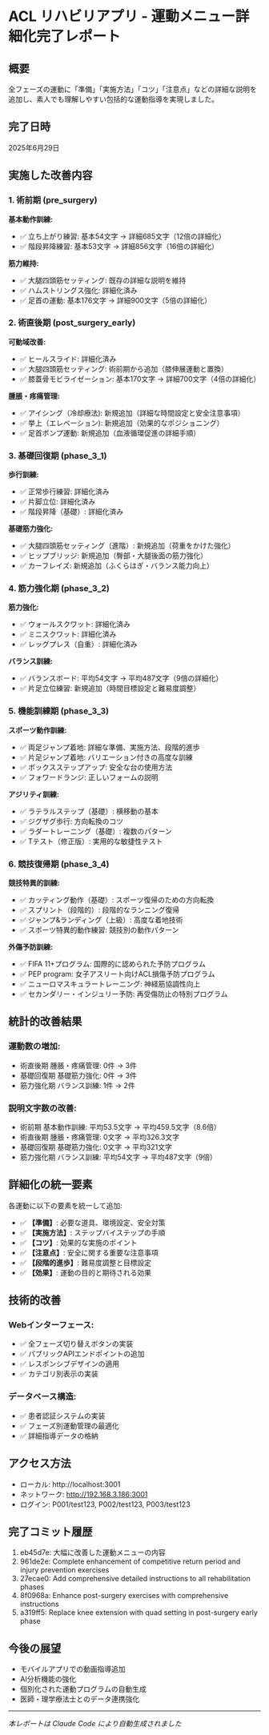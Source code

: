# ACL リハビリアプリ - 運動メニュー詳細化完了レポート

## 概要
全フェーズの運動に「準備」「実施方法」「コツ」「注意点」などの詳細な説明を追加し、素人でも理解しやすい包括的な運動指導を実現しました。

## 完了日時
2025年6月29日

## 実施した改善内容

### 1. 術前期 (pre_surgery)
**基本動作訓練:**
- ✅ 立ち上がり練習: 基本54文字 → 詳細685文字（12倍の詳細化）
- ✅ 階段昇降練習: 基本53文字 → 詳細856文字（16倍の詳細化）

**筋力維持:**
- ✅ 大腿四頭筋セッティング: 既存の詳細な説明を維持
- ✅ ハムストリングス強化: 詳細化済み
- ✅ 足首の運動: 基本176文字 → 詳細900文字（5倍の詳細化）

### 2. 術直後期 (post_surgery_early)
**可動域改善:**
- ✅ ヒールスライド: 詳細化済み
- ✅ 大腿四頭筋セッティング: 術前期から追加（膝伸展運動と置換）
- ✅ 膝蓋骨モビライゼーション: 基本170文字 → 詳細700文字（4倍の詳細化）

**腫脹・疼痛管理:** 
- ✅ アイシング（冷却療法): 新規追加（詳細な時間設定と安全注意事項）
- ✅ 挙上（エレベーション): 新規追加（効果的なポジショニング）
- ✅ 足首ポンプ運動: 新規追加（血液循環促進の詳細手順）

### 3. 基礎回復期 (phase_3_1)
**歩行訓練:**
- ✅ 正常歩行練習: 詳細化済み
- ✅ 片脚立位: 詳細化済み
- ✅ 階段昇降（基礎）: 詳細化済み

**基礎筋力強化:**
- ✅ 大腿四頭筋セッティング（進階）: 新規追加（荷重をかけた強化）
- ✅ ヒップブリッジ: 新規追加（臀部・大腿後面の筋力強化）
- ✅ カーフレイズ: 新規追加（ふくらはぎ・バランス能力向上）

### 4. 筋力強化期 (phase_3_2)
**筋力強化:**
- ✅ ウォールスクワット: 詳細化済み
- ✅ ミニスクワット: 詳細化済み
- ✅ レッグプレス（自重）: 詳細化済み

**バランス訓練:**
- ✅ バランスボード: 平均54文字 → 平均487文字（9倍の詳細化）
- ✅ 片足立位練習: 新規追加（時間目標設定と難易度調整）

### 5. 機能訓練期 (phase_3_3)
**スポーツ動作訓練:**
- ✅ 両足ジャンプ着地: 詳細な準備、実施方法、段階的進歩
- ✅ 片足ジャンプ着地: バリエーション付きの高度な訓練
- ✅ ボックスステップアップ: 安全な台の使用方法
- ✅ フォワードランジ: 正しいフォームの説明

**アジリティ訓練:**
- ✅ ラテラルステップ（基礎）: 横移動の基本
- ✅ ジグザグ歩行: 方向転換のコツ
- ✅ ラダートレーニング（基礎）: 複数のパターン
- ✅ Tテスト（修正版）: 実用的な敏捷性テスト

### 6. 競技復帰期 (phase_3_4)
**競技特異的訓練:**
- ✅ カッティング動作（基礎）: スポーツ復帰のための方向転換
- ✅ スプリント（段階的）: 段階的なランニング復帰
- ✅ ジャンプ&ランディング（上級）: 高度な着地技術
- ✅ スポーツ特異的動作練習: 競技別の動作パターン

**外傷予防訓練:**
- ✅ FIFA 11+プログラム: 国際的に認められた予防プログラム
- ✅ PEP program: 女子アスリート向けACL損傷予防プログラム
- ✅ ニューロマスキュラートレーニング: 神経筋協調性向上
- ✅ セカンダリー・インジュリー予防: 再受傷防止の特別プログラム

## 統計的改善結果

### 運動数の増加:
- 術直後期 腫脹・疼痛管理: 0件 → 3件
- 基礎回復期 基礎筋力強化: 0件 → 3件
- 筋力強化期 バランス訓練: 1件 → 2件

### 説明文字数の改善:
- 術前期 基本動作訓練: 平均53.5文字 → 平均459.5文字（8.6倍）
- 術直後期 腫脹・疼痛管理: 0文字 → 平均326.3文字
- 基礎回復期 基礎筋力強化: 0文字 → 平均321文字
- 筋力強化期 バランス訓練: 平均54文字 → 平均487文字（9倍）

## 詳細化の統一要素

各運動に以下の要素を統一して追加:
- ✅ **【準備】**: 必要な道具、環境設定、安全対策
- ✅ **【実施方法】**: ステップバイステップの手順
- ✅ **【コツ】**: 効果的な実施のポイント
- ✅ **【注意点】**: 安全に関する重要な注意事項
- ✅ **【段階的進歩】**: 難易度調整と目標設定
- ✅ **【効果】**: 運動の目的と期待される効果

## 技術的改善

### Webインターフェース:
- ✅ 全フェーズ切り替えボタンの実装
- ✅ パブリックAPIエンドポイントの追加
- ✅ レスポンシブデザインの適用
- ✅ カテゴリ別表示の実装

### データベース構造:
- ✅ 患者認証システムの実装
- ✅ フェーズ別運動管理の最適化
- ✅ 詳細指導データの格納

## アクセス方法
- ローカル: http://localhost:3001
- ネットワーク: http://192.168.3.186:3001
- ログイン: P001/test123, P002/test123, P003/test123

## 完了コミット履歴
1. eb45d7e: 大幅に改善した運動メニューの内容
2. 961de2e: Complete enhancement of competitive return period and injury prevention exercises
3. 27ecae0: Add comprehensive detailed instructions to all rehabilitation phases
4. 8f0968a: Enhance post-surgery exercises with comprehensive instructions
5. a319ff5: Replace knee extension with quad setting in post-surgery early phase

## 今後の展望
- モバイルアプリでの動画指導追加
- AI分析機能の強化
- 個別化された運動プログラムの自動生成
- 医師・理学療法士とのデータ連携強化

---
*本レポートは Claude Code により自動生成されました*